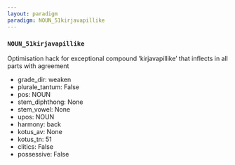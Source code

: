 ```yaml
---
layout: paradigm
paradigm: NOUN_51kirjavapillike
---
```

### ` NOUN_51kirjavapillike `

Optimisation hack for exceptional compound ’kirjavapillike’ that inflects in all parts with agreement
* grade_dir: weaken
* plurale_tantum: False
* pos: NOUN
* stem_diphthong: None
* stem_vowel: None
* upos: NOUN
* harmony: back
* kotus_av: None
* kotus_tn: 51
* clitics: False
* possessive: False
